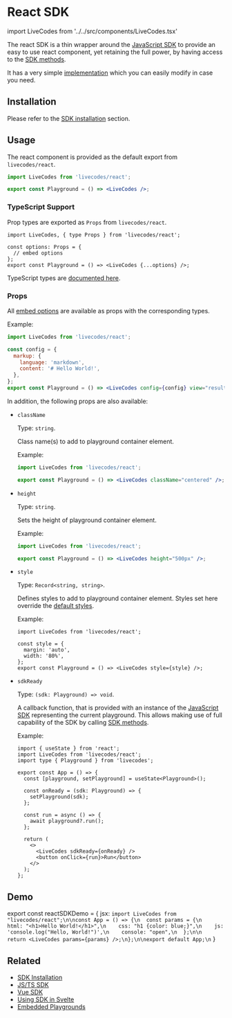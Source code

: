 # React SDK

import LiveCodes from '../../src/components/LiveCodes.tsx'

The react SDK is a thin wrapper around the [JavaScript SDK](js-ts.md) to provide an easy to use react component, yet retaining the full power, by having access to the [SDK methods](js-ts.md#sdk-methods).

It has a very simple [implementation](https://github.com/live-codes/livecodes/blob/develop/src/sdk/react.tsx) which you can easily modify in case you need.

## Installation

Please refer to the [SDK installation](./index.md#installation) section.

## Usage

The react component is provided as the default export from `livecodes/react`.

```jsx title="JSX"
import LiveCodes from 'livecodes/react';

export const Playground = () => <LiveCodes />;
```

### TypeScript Support

Prop types are exported as `Props` from `livecodes/react`.

```tsx title="TSX"
import LiveCodes, { type Props } from 'livecodes/react';

const options: Props = {
  // embed options
};
export const Playground = () => <LiveCodes {...options} />;
```

TypeScript types are [documented here](../api/modules.md).

### Props

All [embed options](js-ts.md#embed-options) are available as props with the corresponding types.

Example:

```jsx title="JSX"
import LiveCodes from 'livecodes/react';

const config = {
  markup: {
    language: 'markdown',
    content: '# Hello World!',
  },
};
export const Playground = () => <LiveCodes config={config} view="result" />;
```

In addition, the following props are also available:

- `className`

  Type: `string`.

  Class name(s) to add to playground container element.

  Example:

  ```jsx title="JSX"
  import LiveCodes from 'livecodes/react';

  export const Playground = () => <LiveCodes className="centered" />;
  ```

- `height`

  Type: `string`.

  Sets the height of playground container element.

  Example:

  ```jsx title="JSX"
  import LiveCodes from 'livecodes/react';

  export const Playground = () => <LiveCodes height="500px" />;
  ```

- `style`

  Type: `Record<string, string>`.

  Defines styles to add to playground container element. Styles set here override the [default styles](js-ts.md#default-styles).

  Example:

  ```tsx title="JSX"
  import LiveCodes from 'livecodes/react';

  const style = {
    margin: 'auto',
    width: '80%',
  };
  export const Playground = () => <LiveCodes style={style} />;
  ```

- `sdkReady`

  Type: `(sdk: Playground) => void`.

  A callback function, that is provided with an instance of the [JavaScript SDK](js-ts.md) representing the current playground. This allows making use of full capability of the SDK by calling [SDK methods](js-ts.md#sdk-methods).

  Example:

  ```tsx title="TSX"
  import { useState } from 'react';
  import LiveCodes from 'livecodes/react';
  import type { Playground } from 'livecodes';

  export const App = () => {
    const [playground, setPlayground] = useState<Playground>();

    const onReady = (sdk: Playground) => {
      setPlayground(sdk);
    };

    const run = async () => {
      await playground?.run();
    };

    return (
      <>
        <LiveCodes sdkReady={onReady} />
        <button onClick={run}>Run</button>
      </>
    );
  };
  ```

## Demo

export const reactSDKDemo = {
jsx: `import LiveCodes from "livecodes/react";\n\nconst App = () => {\n  const params = {\n    html: "<h1>Hello World!</h1>",\n    css: "h1 {color: blue;}",\n    js: 'console.log("Hello, World!")',\n    console: "open",\n  };\n\n  return <LiveCodes params={params} />;\n};\n\nexport default App;\n`
}

<LiveCodes params={reactSDKDemo} height="80vh" />

## Related

- [SDK Installation](./index.md#installation)
- [JS/TS SDK](./js-ts.md)
- [Vue SDK](./vue.md)
- [Using SDK in Svelte](./svelte.md)
- [Embedded Playgrounds](../features/embeds.md)
